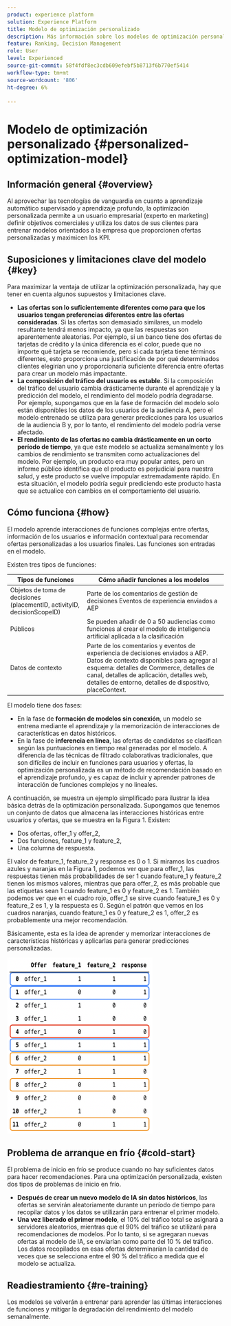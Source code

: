 ```yaml
---
product: experience platform
solution: Experience Platform
title: Modelo de optimización personalizado
description: Más información sobre los modelos de optimización personalizados
feature: Ranking, Decision Management
role: User
level: Experienced
source-git-commit: 58f4fdf8ec3cdb609efebf5b8713f6b770ef5414
workflow-type: tm+mt
source-wordcount: '806'
ht-degree: 6%

---
```


# Modelo de optimización personalizado {#personalized-optimization-model}

## Información general {#overview}

Al aprovechar las tecnologías de vanguardia en cuanto a aprendizaje automático supervisado y aprendizaje profundo, la optimización personalizada permite a un usuario empresarial (experto en marketing) definir objetivos comerciales y utiliza los datos de sus clientes para entrenar modelos orientados a la empresa que proporcionen ofertas personalizadas y maximicen los KPI.

<!--![](../../rn/assets/do-not-localize/ai-ranking.gif)-->

## Suposiciones y limitaciones clave del modelo {#key}

Para maximizar la ventaja de utilizar la optimización personalizada, hay que tener en cuenta algunos supuestos y limitaciones clave.

* **Las ofertas son lo suficientemente diferentes como para que los usuarios tengan preferencias diferentes entre las ofertas consideradas**. Si las ofertas son demasiado similares, un modelo resultante tendrá menos impacto, ya que las respuestas son aparentemente aleatorias.
Por ejemplo, si un banco tiene dos ofertas de tarjetas de crédito y la única diferencia es el color, puede que no importe qué tarjeta se recomiende, pero si cada tarjeta tiene términos diferentes, esto proporciona una justificación de por qué determinados clientes elegirían uno y proporcionaría suficiente diferencia entre ofertas para crear un modelo más impactante.
* **La composición del tráfico del usuario es estable**. Si la composición del tráfico del usuario cambia drásticamente durante el aprendizaje y la predicción del modelo, el rendimiento del modelo podría degradarse. Por ejemplo, supongamos que en la fase de formación del modelo solo están disponibles los datos de los usuarios de la audiencia A, pero el modelo entrenado se utiliza para generar predicciones para los usuarios de la audiencia B y, por lo tanto, el rendimiento del modelo podría verse afectado.
* **El rendimiento de las ofertas no cambia drásticamente en un corto período de tiempo**, ya que este modelo se actualiza semanalmente y los cambios de rendimiento se transmiten como actualizaciones del modelo. Por ejemplo, un producto era muy popular antes, pero un informe público identifica que el producto es perjudicial para nuestra salud, y este producto se vuelve impopular extremadamente rápido. En esta situación, el modelo podría seguir prediciendo este producto hasta que se actualice con cambios en el comportamiento del usuario.

## Cómo funciona {#how}

El modelo aprende interacciones de funciones complejas entre ofertas, información de los usuarios e información contextual para recomendar ofertas personalizadas a los usuarios finales. Las funciones son entradas en el modelo.

Existen tres tipos de funciones:

| Tipos de funciones | Cómo añadir funciones a los modelos |
|--------------|----------------------------|
| Objetos de toma de decisiones (placementID, activityID, decisionScopeID) | Parte de los comentarios de gestión de decisiones Eventos de experiencia enviados a AEP |
| Públicos | Se pueden añadir de 0 a 50 audiencias como funciones al crear el modelo de inteligencia artificial aplicada a la clasificación |
| Datos de contexto | Parte de los comentarios y eventos de experiencia de decisiones enviados a AEP. Datos de contexto disponibles para agregar al esquema: detalles de Commerce, detalles de canal, detalles de aplicación, detalles web, detalles de entorno, detalles de dispositivo, placeContext. |

El modelo tiene dos fases:

* En la fase de **formación de modelos sin conexión**, un modelo se entrena mediante el aprendizaje y la memorización de interacciones de características en datos históricos.
* En la fase de **inferencia en línea**, las ofertas de candidatos se clasifican según las puntuaciones en tiempo real generadas por el modelo. A diferencia de las técnicas de filtrado colaborativas tradicionales, que son difíciles de incluir en funciones para usuarios y ofertas, la optimización personalizada es un método de recomendación basado en el aprendizaje profundo, y es capaz de incluir y aprender patrones de interacción de funciones complejos y no lineales.

A continuación, se muestra un ejemplo simplificado para ilustrar la idea básica detrás de la optimización personalizada. Supongamos que tenemos un conjunto de datos que almacena las interacciones históricas entre usuarios y ofertas, que se muestra en la Figura 1. Existen:

* Dos ofertas, offer_1 y offer_2,
* Dos funciones, feature_1 y feature_2,
* Una columna de respuesta.

El valor de feature_1, feature_2 y response es 0 o 1. Si miramos los cuadros azules y naranjas en la Figura 1, podemos ver que para offer_1, las respuestas tienen más probabilidades de ser 1 cuando feature_1 y feature_2 tienen los mismos valores, mientras que para offer_2, es más probable que las etiquetas sean 1 cuando feature_1 es 0 y feature_2 es 1. También podemos ver que en el cuadro rojo, offer_1 se sirve cuando feature_1 es 0 y feature_2 es 1, y la respuesta es 0. Según el patrón que vemos en los cuadros naranjas, cuando feature_1 es 0 y feature_2 es 1, offer_2 es probablemente una mejor recomendación.

Básicamente, esta es la idea de aprender y memorizar interacciones de características históricas y aplicarlas para generar predicciones personalizadas.

![](../assets/perso-ranking-schema.png)

## Problema de arranque en frío {#cold-start}

El problema de inicio en frío se produce cuando no hay suficientes datos para hacer recomendaciones. Para una optimización personalizada, existen dos tipos de problemas de inicio en frío.

* **Después de crear un nuevo modelo de IA sin datos históricos**, las ofertas se servirán aleatoriamente durante un período de tiempo para recopilar datos y los datos se utilizarán para entrenar el primer modelo.
* **Una vez liberado el primer modelo**, el 10% del tráfico total se asignará a servidores aleatorios, mientras que el 90% del tráfico se utilizará para recomendaciones de modelos. Por lo tanto, si se agregaran nuevas ofertas al modelo de IA, se enviarían como parte del 10 % del tráfico. Los datos recopilados en esas ofertas determinarían la cantidad de veces que se selecciona entre el 90 % del tráfico a medida que el modelo se actualiza.

## Readiestramiento {#re-training}

Los modelos se volverán a entrenar para aprender las últimas interacciones de funciones y mitigar la degradación del rendimiento del modelo semanalmente.

